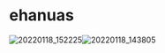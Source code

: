 # ehanuas
![20220118_152225](https://user-images.githubusercontent.com/95856293/149898761-5dd3d8f5-74ce-459d-a6d3-5bfc9b4a32c8.gif)![20220118_143805](https://user-images.githubusercontent.com/95856293/149899064-18951ef4-e692-416b-abda-352c39e1a03f.gif)


